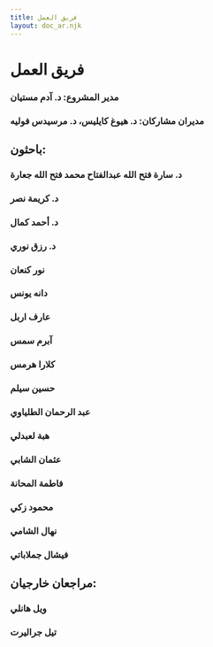 ```yaml
---
title: فريق العمل
layout: doc_ar.njk
---
```


# فريق العمل

### مدير المشروع: د. آدم مستيان

### مديران مشاركان: د. هيوغ كايليس، د. مرسيدس فوليه

## باحثون:

### د. سارة فتح الله عبدالفتاح محمد فتح الله جعارة

### د. كريمة نصر

### د. أحمد كمال

### د. رزق نوري

### نور كنعان

### دانه يونس

### عارف اربل

### آبرم سمس

### كلارا هرمس

### حسين سيلم

### عبد الرحمان الطلياوي

### هبة لعبدلي

### عثمان الشابي

### فاطمة المحانة

### محمود زكي

### نهال الشامي

### فيشال جملاباتي

## مراجعان خارجيان:

### ويل هانلي

### تيل جراليرت
